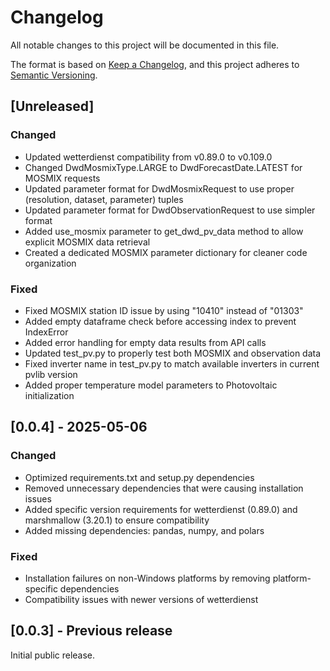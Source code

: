 # Changelog

All notable changes to this project will be documented in this file.

The format is based on [Keep a Changelog](https://keepachangelog.com/en/1.0.0/),
and this project adheres to [Semantic Versioning](https://semver.org/spec/v2.0.0.html).

## [Unreleased]

### Changed
- Updated wetterdienst compatibility from v0.89.0 to v0.109.0
- Changed DwdMosmixType.LARGE to DwdForecastDate.LATEST for MOSMIX requests
- Updated parameter format for DwdMosmixRequest to use proper (resolution, dataset, parameter) tuples
- Updated parameter format for DwdObservationRequest to use simpler format
- Added use_mosmix parameter to get_dwd_pv_data method to allow explicit MOSMIX data retrieval
- Created a dedicated MOSMIX parameter dictionary for cleaner code organization

### Fixed
- Fixed MOSMIX station ID issue by using "10410" instead of "01303"
- Added empty dataframe check before accessing index to prevent IndexError
- Added error handling for empty data results from API calls
- Updated test_pv.py to properly test both MOSMIX and observation data
- Fixed inverter name in test_pv.py to match available inverters in current pvlib version
- Added proper temperature model parameters to Photovoltaic initialization

## [0.0.4] - 2025-05-06

### Changed
- Optimized requirements.txt and setup.py dependencies
- Removed unnecessary dependencies that were causing installation issues
- Added specific version requirements for wetterdienst (0.89.0) and marshmallow (3.20.1) to ensure compatibility
- Added missing dependencies: pandas, numpy, and polars

### Fixed
- Installation failures on non-Windows platforms by removing platform-specific dependencies
- Compatibility issues with newer versions of wetterdienst

## [0.0.3] - Previous release

Initial public release.